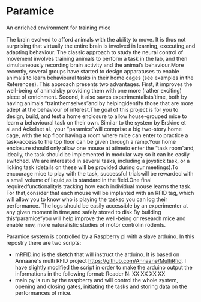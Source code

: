 # Paramice
An enriched environment for training mice

The brain evolved to afford animals with the ability to move. It is thus not surprising that virtually the entire brain is involved in learning, executing,and adapting behaviour. The classic approach to study the neural control of movement involves training animals to perform a task in the lab, and then simultaneously recording brain activity and the animal’s behaviour.More recently, several groups have started to design apparatuses to enable animals to learn behavioural tasks in their home cages (see examples in the References). This approach presents two advantages. First, it improves the well-being of animalsby providing them with one more (rather exciting) piece of enrichment. Second, it also saves experimentalists’time, both by having animals “trainthemselves”and by helpingidentify those that are more adept at the behaviour of interest.The goal of this project is for you to design, build, and test a home enclosure to allow house-grouped mice to learn a behavioural task on their own. Similar to the system by Erskine et al.and Ackelset al., your “paramice”will comprise a big two-story home cage, with the top floor having a room where mice can enter to practice a task–access to the top floor can be given through a ramp.Your home enclosure should only allow one mouse at atimeto enter the “task room”and, ideally, the task should be implemented in modular way so it can be easily switched. We are interested in several tasks, including a joystick task, or a licking task (details on these will be provided during our meetings).To encourage mice to play with the task, successful trialswill be rewarded with a small volume of liquid,as is standard in the field.One final requiredfunctionalityis tracking how each individual mouse learns the task. For that,consider that each mouse will be implanted with an RFID tag, which will allow you to know who is playing the taskso you can log their performance. The logs should be easily accessible by an experimenter at any given moment in time,and safely stored to disk.By building this“paramice”you will help improve the well-being or research mice and enable new, more naturalistic studies of motor controlin rodents.

Paramice system is controlled by a Raspberry pi with a slave arduino.
In this repostry there are two scripts: 
- mRFID.ino is the sketch that will instruct the arduino. It is based on Annaane's multi RFID project https://github.com/Annaane/MultiRfid. I have slightly modified the script in order to make the arduino output the informations in the following format: Reader N:  XX XX XX XX
- main.py is run by the raspberry and will control the whole system, opening and closing gates, initiating the tasks and storing data on the performances of mice.

